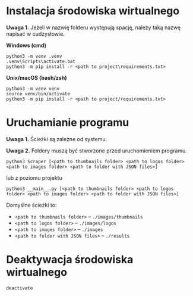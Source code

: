 # Instalacja środowiska wirtualnego
**Uwaga 1.** Jeżeli w nazwię folderu występują spację, należy taką nazwę napisać w cudzysłowie.

**Windows (cmd)**
```
python3 -m venv .venv
.venv\Scripts\activate.bat
python3 -m pip install -r <path to project\requirements.txt>
```
**Unix/macOS (bash/zsh)**
```
python3 -m venv venv
source venv/bin/activate
python3 -m pip install -r <path to project/requirements.txt>
```

# Uruchamianie programu
**Uwaga 1.** Ścieżki są zależne od systemu.

**Uwaga 2.** Foldery muszą być stworzone przed uruchomieniem programu.

```
python3 Scraper [<path to thumbnails folder> <path to logos folder> <path to images folder> <path to folder with JSON files>]
```
lub z poziomu projektu
```
python3 __main__.py [<path to thumbnails folder> <path to logos folder> <path to images folder> <path to folder with JSON files>]
```
Domyślne ścieżki to:
- `<path to thumbnails folder>` – `./images/thumbnails`
- `<path to logos folder>` – `./images/logos`
- `<path to images folder>` – `./images`
- `<path to folder with JSON files>` – `./results`

# Deaktywacja środowiska wirtualnego
```
deactivate
```